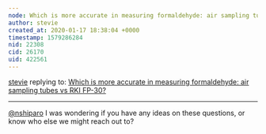 ```yaml
---
node: Which is more accurate in measuring formaldehyde: air sampling tubes vs RKI FP-30?
author: stevie
created_at: 2020-01-17 18:38:04 +0000
timestamp: 1579286284
nid: 22308
cid: 26170
uid: 422561
---
```




[stevie](../profile/stevie) replying to: [Which is more accurate in measuring formaldehyde: air sampling tubes vs RKI FP-30?](../notes/BostonFern/01-14-2020/which-is-more-accurate-in-measuring-formaldehyde-air-sampling-tubes-vs-rki-fp-30)

----
[@nshiparo](/profile/nshiparo) I was wondering if you have any ideas on these questions, or know who else we might reach out to? 